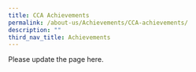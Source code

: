 ```yaml
---
title: CCA Achievements
permalink: /about-us/Achievements/CCA-achievements/
description: ""
third_nav_title: Achievements
---
```

Please update the page here.